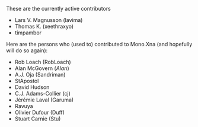 These are the currently active contributors

  * Lars V. Magnusson (lavima)
  * Thomas K. (xeethraxyo)
  * timpambor

Here are the persons who (used to) contributed to Mono.Xna (and hopefully will do so again):

  * Rob Loach (RobLoach)
  * Alan McGovern (_Alan_)
  * A.J. Oja (Sandriman)
  * StApostol
  * David Hudson
  * C.J. Adams-Collier (cj)
  * Jérémie Laval (Garuma)
  * Ravuya
  * Olivier Dufour (Duff)
  * Stuart Carnie (Stu)